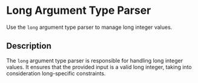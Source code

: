 # Long Argument Type Parser

Use the `long` argument type parser to manage long integer values.

## Description

The `long` argument type parser is responsible for handling long integer values.
It ensures that the provided input is a valid long integer, taking into
consideration long-specific constraints.
